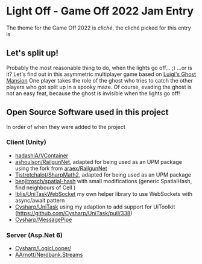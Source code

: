 # Light Off - Game Off 2022 Jam Entry

The theme for the Game Off 2022 is *cliché*, the cliché picked for this entry is

## Let's split up!
Probably the most reasonable thing to do, when the lights go off... ;)
...or is it?
Let's find out in this asymmetric multiplayer game based on [Luigi's Ghost Mansion](https://www.mariowiki.com/Luigi%27s_Ghost_Mansion)
One player takes the role of the ghost who tries to catch the other players who got split up in a spooky maze.
Of course, evading the ghost is not an easy feat, because the ghost is invisible when the lights go off!


## Open Source Software used in this project
In order of when they were added to the project

### Client (Unity)
* [hadashiA/VContainer](https://github.com/hadashiA/VContainer)
* [ashoulson/RailgunNet](https://github.com/ashoulson/RailgunNet), adapted for being used as an UPM package using the fork from [araex/RailgunNet](https://github.com/araex/RailgunNet)
* [Tjstretchalot/SharpMath2](https://github.com/Tjstretchalot/SharpMath2), adapted for being used as an UPM package
* [benjitrosch/spatial-hash](https://github.com/benjitrosch/spatial-hash) with small modifications (generic SpatialHash, find neighbours of Cell )
* [Iblis/UniTaskWebSocket](https://github.com/Iblis/UniTaskWebSocket) my own helper library to use WebSockets with async/await pattern
* [Cysharp/UniTask](https://github.com/Cysharp/UniTask) using my adaption to add support for UiToolkit (https://github.com/Cysharp/UniTask/pull/338)
* [Cysharp/MessagePipe](https://github.com/Cysharp/MessagePipe)

### Server (Asp.Net 6)
* [Cysharp/LogicLooper/](https://github.com/Cysharp/LogicLooper)
* [AArnott/Nerdbank.Streams](https://github.com/AArnott/Nerdbank.Streams)